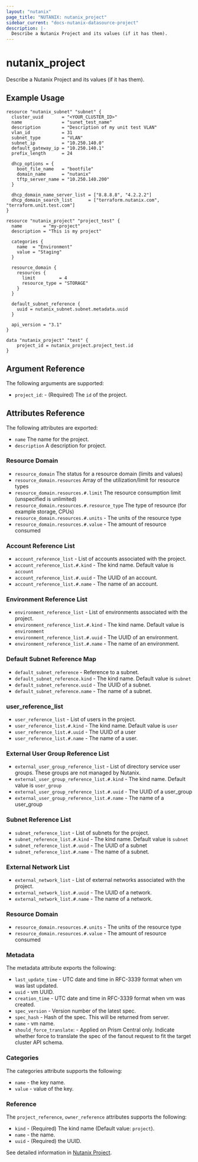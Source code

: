 ```yaml
---
layout: "nutanix"
page_title: "NUTANIX: nutanix_project"
sidebar_current: "docs-nutanix-datasource-project"
description: |-
  Describe a Nutanix Project and its values (if it has them).
---
```


# nutanix_project

Describe a Nutanix Project and its values (if it has them).

## Example Usage

```hcl
resource "nutanix_subnet" "subnet" {
  cluster_uuid       = "<YOUR_CLUSTER_ID>"
  name               = "sunet_test_name"
  description        = "Description of my unit test VLAN"
  vlan_id            = 31
  subnet_type        = "VLAN"
  subnet_ip          = "10.250.140.0"
  default_gateway_ip = "10.250.140.1"
  prefix_length      = 24

  dhcp_options = {
    boot_file_name   = "bootfile"
    domain_name      = "nutanix"
    tftp_server_name = "10.250.140.200"
  }

  dhcp_domain_name_server_list = ["8.8.8.8", "4.2.2.2"]
  dhcp_domain_search_list      = ["terraform.nutanix.com", "terraform.unit.test.com"]
}

resource "nutanix_project" "project_test" {
  name        = "my-project"
  description = "This is my project"

  categories {
    name  = "Environment"
    value = "Staging"
  }

  resource_domain {
    resources {
      limit         = 4
      resource_type = "STORAGE"
    }
  }

  default_subnet_reference {
    uuid = nutanix_subnet.subnet.metadata.uuid
  }

  api_version = "3.1"
}

data "nutanix_project" "test" {
    project_id = nutanix_project.project_test.id
}
```

## Argument Reference

The following arguments are supported:

* `project_id`: - (Required) The `id` of the project.

## Attributes Reference

The following attributes are exported:

* `name` The name for the project.
* `description` A description for project.

### Resource Domain
* `resource_domain` The status for a resource domain (limits and values)
* `resource_domain.resources` Array of the utilization/limit for resource types
* `resource_domain.resources.#.limit` The resource consumption limit (unspecified is unlimited)
* `resource_domain.resources.#.resource_type` The type of resource (for example storage, CPUs)
* `resource_domain.resources.#.units` - The units of the resource type
* `resource_domain.resources.#.value` - The amount of resource consumed

### Account Reference List
* `account_reference_list` - List of accounts associated with the project.
* `account_reference_list.#.kind` - The kind name. Default value is `account`
* `account_reference_list.#.uuid` - The UUID of an account.
* `account_reference_list.#.name` - The name of an account.

### Environment Reference List
* `environment_reference_list` - List of environments associated with the project.
* `environment_reference_list.#.kind` - The kind name. Default value is `environment`
* `environment_reference_list.#.uuid` - The UUID of an environment.
* `environment_reference_list.#.name` - The name of an environment.

### Default Subnet Reference Map
* `default_subnet_reference` - Reference to a subnet.
* `default_subnet_reference.kind` - The kind name. Default value is `subnet`
* `default_subnet_reference.uuid` - The UUID of a subnet.
* `default_subnet_reference.name` - The name of a subnet.

### user_reference_list
* `user_reference_list` - List of users in the project.
* `user_reference_list.#.kind` - The kind name. Default value is `user`
* `user_reference_list.#.uuid` - The UUID of a user
* `user_reference_list.#.name` - The name of a user.

### External User Group Reference List
* `external_user_group_reference_list` - List of directory service user groups. These groups are not managed by Nutanix.
* `external_user_group_reference_list.#.kind` - The kind name. Default value is `user_group`
* `external_user_group_reference_list.#.uuid` - The UUID of a user_group
* `external_user_group_reference_list.#.name` - The name of a user_group

### Subnet Reference List
* `subnet_reference_list` - List of subnets for the project.
* `subnet_reference_list.#.kind` - The kind name. Default value is `subnet`
* `subnet_reference_list.#.uuid` - The UUID of a subnet
* `subnet_reference_list.#.name` - The name of a subnet.

### External Network List
* `external_network_list` - List of external networks associated with the project.
* `external_network_list.#.uuid` - The UUID of a network.
* `external_network_list.#.name` - The name of a network.

### Resource Domain
* `resource_domain.resources.#.units` - The units of the resource type
* `resource_domain.resources.#.value` - The amount of resource consumed

### Metadata
The metadata attribute exports the following:

* `last_update_time` - UTC date and time in RFC-3339 format when vm was last updated.
* `uuid` - vm UUID.
* `creation_time` - UTC date and time in RFC-3339 format when vm was created.
* `spec_version` - Version number of the latest spec.
* `spec_hash` - Hash of the spec. This will be returned from server.
* `name` - vm name.
* `should_force_translate`: - Applied on Prism Central only. Indicate whether force to translate the spec of the fanout request to fit the target cluster API schema.

### Categories
The categories attribute supports the following:

* `name` - the key name.
* `value` - value of the key.

### Reference
The `project_reference`, `owner_reference` attributes supports the following:

* `kind` - (Required) The kind name (Default value: `project`).
* `name` - the name.
* `uuid` - (Required) the UUID.

See detailed information in [Nutanix Project](https://www.nutanix.dev/reference/prism_central/v3/api/projects/getprojectsuuid/).
